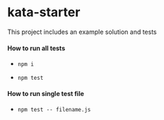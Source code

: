# kata-starter
This project includes an example solution and tests

#### How to run all tests

- `npm i`

- `npm test`

#### How to run single test file

- `npm test -- filename.js`

